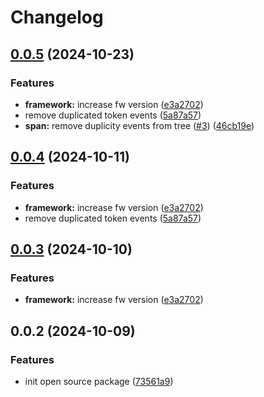 # Changelog

## [0.0.5](https://github.com/i-am-bee/bee-observe-connector/compare/v0.0.2...v0.0.5) (2024-10-23)


### Features

* **framework:** increase fw version ([e3a2702](https://github.com/i-am-bee/bee-observe-connector/commit/e3a270223063c96cefc55bfe24811f271d05d0ed))
* remove duplicated token events ([5a87a57](https://github.com/i-am-bee/bee-observe-connector/commit/5a87a57468cb8066399f115f71377a94fc6cbda8))
* **span:** remove duplicity events from tree ([#3](https://github.com/i-am-bee/bee-observe-connector/issues/3)) ([46cb19e](https://github.com/i-am-bee/bee-observe-connector/commit/46cb19e1e6cc57df9f1f6d9710a28219df113cba))

## [0.0.4](https://github.com/i-am-bee/bee-observe-connector/compare/v0.0.2...v0.0.4) (2024-10-11)

### Features

- **framework:** increase fw version ([e3a2702](https://github.com/i-am-bee/bee-observe-connector/commit/e3a270223063c96cefc55bfe24811f271d05d0ed))
- remove duplicated token events ([5a87a57](https://github.com/i-am-bee/bee-observe-connector/commit/5a87a57468cb8066399f115f71377a94fc6cbda8))

## [0.0.3](https://github.com/i-am-bee/bee-observe-connector/compare/v0.0.2...v0.0.3) (2024-10-10)

### Features

- **framework:** increase fw version ([e3a2702](https://github.com/i-am-bee/bee-observe-connector/commit/e3a270223063c96cefc55bfe24811f271d05d0ed))

## 0.0.2 (2024-10-09)

### Features

- init open source package ([73561a9](https://github.com/i-am-bee/bee-observe-connector/commit/73561a9ed3c827a752602ff01f57ae5a0eb8b74f))

